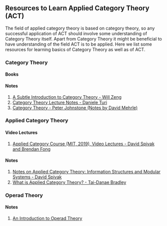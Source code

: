 <h2>Resources to Learn Applied Category Theory (ACT)</h2>
The field of applied category theory is based on category theory, so any successful application of ACT should involve some understanding of Category Theory itself. Apart from Category Theory it might be beneficial to have understanding of the field ACT is to be applied. Here we list some resources for learning basics of Category Theory as well as of ACT.

<h3>Category Theory</h3>
<h4>Books</h4>


<h4>Notes</h4>
<ol>
<li><a href="http://willzeng.com/shared/CatIntro.pdf">A Subtle Introduction to Category Theory - Will Zeng</a></li>
<li><a href="http://www.dcs.ed.ac.uk/home/dt/CT/categories.pdf">Category Theory Lecture Notes - Daniele Turi</a></li>
<li><a href="http://pi.math.cornell.edu/~dmehrle/notes/partiii/cattheory_partiii_notes.pdf">Category Theory - Peter Johnstone (Notes by David Mehrle)</a></li>
</ol>


<h3>Applied Category Theory</h3>
<h4>Video Lectures</h4>
<ol>
<li><a href="https://www.youtube.com/watch?v=UusLtx9fIjs&list=PLhgq-BqyZ7i5lOqOqqRiS0U5SwTmPpHQ5">Applied Category Course (MIT, 2019), Video Lectures - David Spivak and Brendan Fong</a></li>
</ol>

<h4>Notes</h4>
<ol>
<li><a href="http://math.mit.edu/~dspivak/Lausanne2015-minicourse.pdf">Notes on Applied Category Theory: Information Structures and Modular Systems - David Spivak</a></li>
<li><a href="https://arxiv.org/pdf/1809.05923.pdf">What is Applied Category Theory? - Tai-Danae Bradley</a></li>
</ol>

<h3>Operad Theory</h3>
<h4>Notes</h4>
<ol>
<li><a href="https://alistairsavage.ca/pubs/Samchuck-Schnarch-Operads.pdf">An Introduction to Operad Theory</a></li>
</ol>
